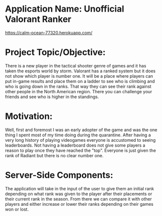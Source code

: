 # Application Name: Unofficial Valorant Ranker

https://calm-ocean-77320.herokuapp.com/

# Project Topic/Objective:

There is a new player in the tactical shooter genre of games and it has taken the esports world by storm. Valorant has a ranked system but it does not show which player is number one. It will be a place where players can put in-game results and place them on a ladder to see who is climbing and who is going down in the ranks. That way they can see their rank against other people in the North American region. There you can challenge your friends and see who is higher in the standings. 

# Motivation:

Well, first and foremost I was an early adopter of the game and was the one thing I spent most of my time doing during the quarantine. After having a very long history of playing videogames everyone is accustomed to seeing leaderboards. Not having a leaderboard does not give some players a reason to play once they have reached the "top". Everyone is just given the rank of Radiant but there is no clear number one.

# Server-Side Components:

The application will take in the input of the user to give them an initial rank depending on what rank was given to the player after their placements or their current rank in the season. From there we can compare it with other players and either increase or lower their ranks depending on their games won or lost.


